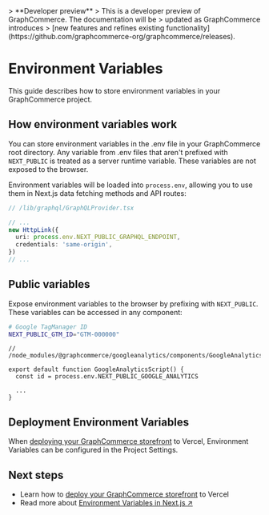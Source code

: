 <div data-nosnippet>
> **Developer preview**  
> This is a developer preview of GraphCommerce. The documentation will be
> updated as GraphCommerce introduces
> [new features and refines existing functionality](https://github.com/graphcommerce-org/graphcommerce/releases).
</div>

# Environment Variables

This guide describes how to store environment variables in your GraphCommerce
project.

## How environment variables work

You can store environment variables in the .env file in your GraphCommerce root
directory. Any variable from .env files that aren't prefixed with `NEXT_PUBLIC`
is treated as a server runtime variable. These variables are not exposed to the
browser.

Environment variables will be loaded into `process.env`, allowing you to use
them in Next.js data fetching methods and API routes:

```ts
// /lib/graphql/GraphQLProvider.tsx

// ...
new HttpLink({
  uri: process.env.NEXT_PUBLIC_GRAPHQL_ENDPOINT,
  credentials: 'same-origin',
})
// ...
```

## Public variables

Expose environment variables to the browser by prefixing with `NEXT_PUBLIC`.
These variables can be accessed in any component:

```bash
# Google TagManager ID
NEXT_PUBLIC_GTM_ID="GTM-000000"
```

```tsx
// /node_modules/@graphcommerce/googleanalytics/components/GoogleAnalyticsScript.tsx

export default function GoogleAnalyticsScript() {
  const id = process.env.NEXT_PUBLIC_GOOGLE_ANALYTICS

  ...
}
```

## Deployment Environment Variables

When [deploying your GraphCommerce storefront](./deployment.md) to Vercel,
Environment Variables can be configured in the Project Settings.

## Next steps

- Learn how to [deploy your GraphCommerce storefront](./deployment.md) to Vercel
- Read more about
  [Environment Variables in Next.js ↗](https://nextjs.org/docs/basic-features/environment-variables#loading-environment-variables)
